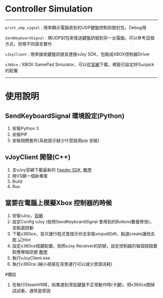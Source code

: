 # Controller Simulation
***
`print_udp_signal` : 用來顯示電腦收到的UDP鍵盤控制訊號封包，Debug用

`SendKeyboardSignal` : 用UDP封包來發送鍵盤訊號到另一台電腦，可以參考這個方式，但用不同語言實作

`vJoyClient` : 用來接收鍵盤訊號並連接vJoy SDK，包裝成XBOX控制器Driver

`x360ce` : XBOX GamePad Simulator，可以從[官網](https://www.x360ce.com/ "x360ce官網")下載，裡面已設定好Gunjack的配置

***
# 使用說明

## SendKeyboardSignal 環境設定(Python)
1. 安裝Python 3
2. 安裝PIP
3. 安裝相關套件(系統提示缺少什麼就用pip 安裝)

## vJoyClient 開發(C++)
1. 去vJoy官網下載最新的 [Feeder SDK](https://sourceforge.net/projects/vjoystick/files/Beta%202.x/SDK/), [教學](http://vjoystick.sourceforge.net/site/index.php/dev216/system-architecture/81-news/87-writing-a-feeder-application2)
2. 用VS開一個新專案
3. Build
4. Run

## 當要在電腦上模擬Xbox 控制器的時候
1. 安裝vJoy，[官網](https://sourceforge.net/projects/vjoystick/ "vjoy官網")
2. 設定Config vJoy (依照SendKeyboardSignal 會用到的Buttons數量修改)，並點選啟動
3. 下載x360ce，首次運行程式會提示你去安裝xinput的dll，點選create讓他去跑
![Hint](https://truth.bahamut.com.tw/s01/201602/a70f4d24f287c24ba13524b82aca3920.PNG?w=1000)
4. 設定x360ce按鍵配置，依照vJoy Receiver的訊號，設定控制器的每個按鈕要對應哪個訊號 [教學](https://forum.gamer.com.tw/C.php?bsn=173&snA=10325)
5. 執行vJoyClient.exe
6. 執行x360ce (縮小視窗在背景運行可以減少資源消耗)

#備註
1. 在執行SteamVR時，如果遇到滑鼠鍵盤不正常動作時(卡鍵)，把x360ce關掉試試看，通常是原因
